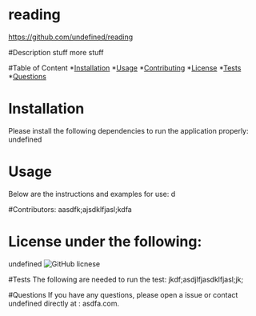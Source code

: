 
# reading
https://github.com/undefined/reading

#Description
stuff more stuff 

#Table of Content
*[Installation](#installation)
*[Usage](#usage)
*[Contributing](#contributing)
*[License](#license)
*[Tests](#Tests)
*[Questions](#Questions)

# Installation
Please install the following dependencies to run the application properly: 
undefined

# Usage
Below are the instructions and examples for use: 
d

#Contributors:
aasdfk;ajsdklfjasl;kdfa

# License under the following:
 undefined
![GitHub licnese](https://img.shields.io/badge/license-MIT-blue.svg)

#Tests
The following are needed to run the test: jkdf;asdjlfjasdklfjasl;jk;

#Questions
If you have any questions, please open a issue or contact undefined directly at : asdfa.com.
